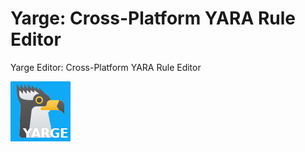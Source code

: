 # Yarge: Cross-Platform YARA Rule Editor

Yarge Editor: Cross-Platform YARA Rule Editor

![Logo](images/yarge2.png )
